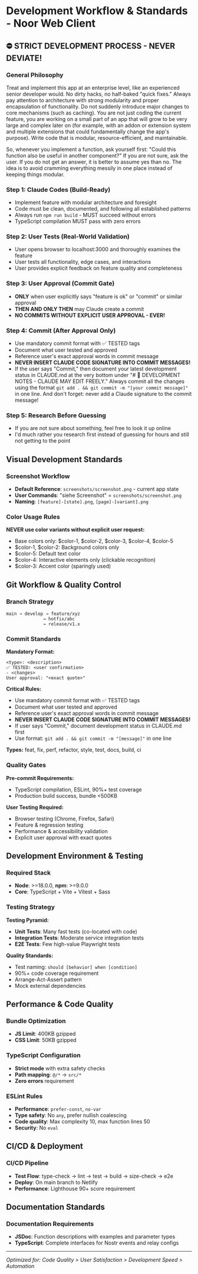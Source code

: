 # Development Workflow & Standards - Noor Web Client

## ⛔ STRICT DEVELOPMENT PROCESS - NEVER DEVIATE!

### General Philosophy
Treat and implement this app at an enterprise level, like an experienced senior developer would. No dirty hacks, no half-baked "quick fixes." Always pay attention to architecture with strong modularity and proper encapsulation of functionality. Do not suddenly introduce major changes to core mechanisms (such as caching). You are not just coding the current feature, you are working on a small part of an app that will grow to be very large and complex later on (for example, with an addon or extension system and multiple extensions that could fundamentally change the app's purpose). Write code that is modular, resource-efficient, and maintainable.

So, whenever you implement a function, ask yourself first: "Could this function also be useful in another component?" If you are not sure, ask the user. If you do not get an answer, it is better to assume yes than no. The idea is to avoid cramming everything messily in one place instead of keeping things modular.

### Step 1: Claude Codes (Build-Ready)
- Implement feature with modular architecture and foresight
- Code must be clean, documented, and following all established patterns
- Always run `npm run build` - MUST succeed without errors
- TypeScript compilation MUST pass with zero errors

### Step 2: User Tests (Real-World Validation)
- User opens browser to localhost:3000 and thoroughly examines the feature
- User tests all functionality, edge cases, and interactions
- User provides explicit feedback on feature quality and completeness

### Step 3: User Approval (Commit Gate)
- **ONLY** when user explicitly says "feature is ok" or "commit" or similar approval
- **THEN AND ONLY THEN** may Claude create a commit
- **NO COMMITS WITHOUT EXPLICIT USER APPROVAL - EVER!**

### Step 4: Commit (After Approval Only)
- Use mandatory commit format with ✅ TESTED tags
- Document what user tested and approved
- Reference user's exact approval words in commit message
- **NEVER INSERT CLAUDE CODE SIGNATURE INTO COMMIT MESSAGES!**
- If the user says "Commit," then document your latest development status in CLAUDE.md at the very bottom under "# 📝 DEVELOPMENT NOTES - CLAUDE MAY EDIT FREELY." Always commit all the changes using the format `git add . && git commit -m "[your commit message]"` in one line. And don't forget: never add a Claude signature to the commit message!

### Step 5: Research Before Guessing
- If you are not sure about something, feel free to look it up online
- I'd much rather you research first instead of guessing for hours and still not getting to the point

## Visual Development Standards

### Screenshot Workflow
- **Default Reference**: `screenshots/screenshot.png` - current app state
- **User Commands**: "siehe Screenshot" = `screenshots/screenshot.png`
- **Naming**: `[feature]-[state].png`, `[page]-[variant].png`

### Color Usage Rules
**NEVER use color variants without explicit user request:**
- Base colors only: $color-1, $color-2, $color-3, $color-4, $color-5
- $color-1, $color-2: Background colors only
- $color-5: Default text color
- $color-4: Interactive elements only (clickable recognition)
- $color-3: Accent color (sparingly used)

## Git Workflow & Quality Control

### Branch Strategy
```
main → develop → feature/xyz
              → hotfix/abc
              → release/v1.x
```

### Commit Standards
**Mandatory Format:**
```
<type>: <description>
✅ TESTED: <user confirmation>
- <changes>
User approval: "<exact quote>"
```

**Critical Rules:**
- Use mandatory commit format with ✅ TESTED tags
- Document what user tested and approved
- Reference user's exact approval words in commit message
- **NEVER INSERT CLAUDE CODE SIGNATURE INTO COMMIT MESSAGES!**
- If user says "Commit," document development status in CLAUDE.md first
- Use format: `git add . && git commit -m "[message]"` in one line

**Types:** feat, fix, perf, refactor, style, test, docs, build, ci

### Quality Gates
**Pre-commit Requirements:**
- TypeScript compilation, ESLint, 90%+ test coverage
- Production build success, bundle <500KB

**User Testing Required:**
- Browser testing (Chrome, Firefox, Safari)
- Feature & regression testing
- Performance & accessibility validation
- Explicit user approval with exact quotes

## Development Environment & Testing

### Required Stack
- **Node**: >=18.0.0, **npm**: >=9.0.0
- **Core**: TypeScript + Vite + Vitest + Sass

### Testing Strategy
**Testing Pyramid:**
- **Unit Tests**: Many fast tests (co-located with code)
- **Integration Tests**: Moderate service integration tests
- **E2E Tests**: Few high-value Playwright tests

**Quality Standards:**
- Test naming: `should [behavior] when [condition]`
- 90%+ code coverage requirement
- Arrange-Act-Assert pattern
- Mock external dependencies

## Performance & Code Quality

### Bundle Optimization
- **JS Limit**: 400KB gzipped
- **CSS Limit**: 50KB gzipped

### TypeScript Configuration
- **Strict mode** with extra safety checks
- **Path mapping**: `@/*` → `src/*`
- **Zero errors** requirement

### ESLint Rules
- **Performance**: `prefer-const`, `no-var`
- **Type safety**: No `any`, prefer nullish coalescing
- **Code quality**: Max complexity 10, max function lines 50
- **Security**: No `eval`

## CI/CD & Deployment

### CI/CD Pipeline
- **Test Flow**: type-check → lint → test → build → size-check → e2e
- **Deploy**: On main branch to Netlify
- **Performance**: Lighthouse 90+ score requirement

## Documentation Standards

### Documentation Requirements
- **JSDoc**: Function descriptions with examples and parameter types
- **TypeScript**: Complete interfaces for Nostr events and relay configs

---

*Optimized for: Code Quality > User Satisfaction > Development Speed > Automation*